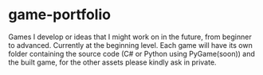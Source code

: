 # game-portfolio
Games I develop or ideas that I might work on in the future, from beginner to advanced. Currently at the beginning level.
Each game will have its own folder containing the source code (C# or Python using PyGame(soon)) and the built game, for the other assets please kindly ask in private.
